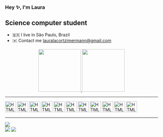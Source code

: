 ### Hey ✨, I'm Laura 

Science computer student
------------------
* 🇧🇷 I live in São Paulo, Brazil
* ✉️ Contact me [lauralacortzimermann@gmail.com](mailto:lauralacortzimermann@gmail.com)

<div align="center">
  <a href="https://github.com/laurazimrn">
  <img height="140em" src="https://github-readme-stats.vercel.app/api?username=laurazimrn&show_icons=true&theme=radical&include_all_commits=true&count_private=true"/>
  <img height="140em" src="https://github-readme-stats.vercel.app/api/top-langs/?username=laurazimrn&layout=compact&langs_count=7&theme=radical"/>
</div>

------------------

<p align="left">
<a> <img src="https://cdn.jsdelivr.net/gh/devicons/devicon/icons/html5/html5-original.svg" width="36" height="36" alt="HTML5"/></a>
<a> <img src="https://cdn.jsdelivr.net/gh/devicons/devicon/icons/css3/css3-original.svg" width="36" height="36" alt="HTML5"/></a>
<a> <img src="https://cdn.jsdelivr.net/gh/devicons/devicon/icons/javascript/javascript-original.svg" width="36" height="36" alt="HTML5"/></a>
<a> <img src="https://cdn.jsdelivr.net/gh/devicons/devicon/icons/sass/sass-original.svg"  width="36" height="36" alt="HTML5"/></a>
<a> <img src="https://cdn.jsdelivr.net/gh/devicons/devicon/icons/stylus/stylus-original.svg"  width="36" height="36" alt="HTML5"/></a>
<a> <img src="https://cdn.jsdelivr.net/gh/devicons/devicon/icons/figma/figma-original.svg"  width="36" height="36" alt="HTML5"/></a>
<a> <img src="https://cdn.jsdelivr.net/gh/devicons/devicon/icons/git/git-original.svg" width="36" height="36" alt="HTML5"/></a>
<a> <img src="https://cdn.jsdelivr.net/gh/devicons/devicon/icons/python/python-original.svg" width="36" height="36" alt="HTML5"/></a>
<a> <img src="https://cdn.jsdelivr.net/gh/devicons/devicon/icons/vscode/vscode-original.svg" width="36" height="36" alt="HTML5"/></a>
<a> <img src="https://cdn.jsdelivr.net/gh/devicons/devicon/icons/wordpress/wordpress-plain.svg" width="36" height="36" alt="HTML5"/></a>
<a> <img src="https://cdn.jsdelivr.net/gh/devicons/devicon/icons/androidstudio/androidstudio-original.svg" width="36" height="36" alt="HTML5"/></a>
          
------------------
  
<a href="https://instagram.com/laurazimrn" target="_blank"><img src="https://img.shields.io/badge/-Instagram-%23E4405F?style=for-the-badge&logo=instagram&logoColor=white" target="_blank"></a>         
<a href = "mailto:lauralacortzimermann@gmail.com"><img src="https://img.shields.io/badge/-Gmail-%23333?style=for-the-badge&logo=gmail&logoColor=white" target="_blank"></a>
<a href="https://www.linkedin.com/in/laurazimrn" target="_blank"><img src="https://img.shields.io/badge/-LinkedIn-%230077B5?style=for-the-badge&logo=linkedin&logoColor=white" target="_blank"></a> 
          
          
          
          
          
